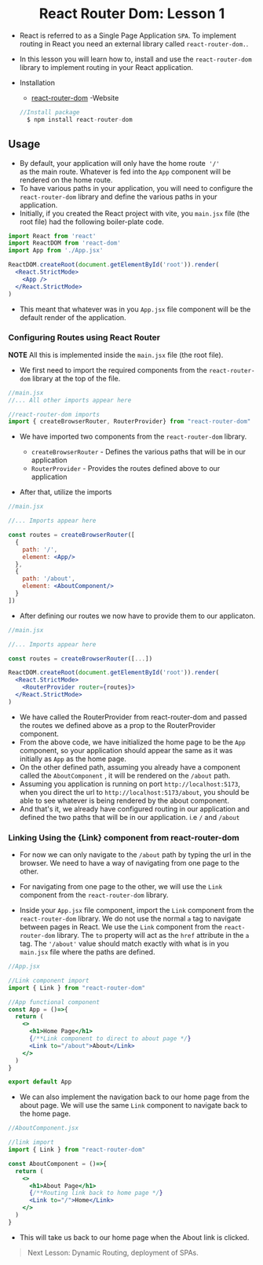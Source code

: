 <h1 align="center">React Router Dom: Lesson 1</h1>

- React is referred to as a Single Page Application <code>SPA</code>. To implement routing in React you need an external library called <code>react-router-dom.</code>.
- In this lesson you will learn how to, install and use the <code>react-router-dom</code> library to implement routing in your React application.
- Installation
  - <a href="https://reactrouter.com">react-router-dom</a> -Website

  ```jsx
  //Install package
    $ npm install react-router-dom
  ```

<h2>Usage</h2>

- By default, your application will only have the home route<code> '/' </code> as the main route. Whatever is fed into the <code>App</code> component will be rendered on the home route.
- To have various paths in your application, you will need to configure the <code>react-router-dom</code> library and define the various paths in your application.
- Initially, if you created the React project with vite, you <code>main.jsx</code> file (the root file) had the following boiler-plate code.

```jsx 
import React from 'react'
import ReactDOM from 'react-dom'
import App from './App.jsx'

ReactDOM.createRoot(document.getElementById('root')).render(
  <React.StrictMode>
    <App />
  </React.StrictMode>
)
```
- This meant that whatever was in you <code>App.jsx</code> file component will be the default render of the application.

<h3>Configuring Routes using React Router</h3>

**NOTE** All this is implemented inside the <code>main.jsx</code> file (the root file).
- We first need to import the required components from the <code>react-router-dom</code> library at the top of the file.
  
```jsx
//main.jsx
//... All other imports appear here

//react-router-dom imports
import { createBrowserRouter, RouterProvider} from "react-router-dom"
```

- We have imported two components from the <code>react-router-dom</code> library.
  - <code>createBrowserRouter</code> - Defines the various paths that will be in our application
  - <code>RouterProvider</code> - Provides the routes defined above to our application

- After that, utilize the imports

```jsx
//main.jsx

//... Imports appear here

const routes = createBrowserRouter([
  {
    path: '/',
    element: <App/>
  },
  {
    path: '/about',
    element: <AboutComponent/>
  }
])
```


- After defining our routes we now have to provide them to our applicaton.
  
```jsx
//main.jsx

//... Imports appear here

const routes = createBrowserRouter([...])

ReactDOM.createRoot(document.getElementById('root')).render(
  <React.StrictMode>
    <RouterProvider router={routes}>
  </React.StrictMode>
)
```

- We have called the RouterProvider from react-router-dom and passed the routes we defined above as a prop to the RouterProvider component.
- From the above code, we have initialized the home page to be the <code>App</code> component, so your application should appear the same as it was initially as <code>App</code> as the home page.
- On the other defined path, assuming you already have a component called the <code>AboutComponent</code> , it will be rendered on the <code>/about</code> path.
- Assuming you application is running on port <code>http://localhost:5173</code>, when you direct the url to <code>http://localhost:5173/about</code>, you should be able to see whatever is being rendered by the about component.
- And that's it, we already have configured routing in our application and defined the two paths that will be in our application. i.e <code>/</code> and <code>/about</code>


<h3>Linking Using the {Link} component from react-router-dom</h3>

- For now we can only navigate to the <code>/about</code> path by typing the url in the browser. We need to have a way of navigating from one page to the other.
- For navigating from one page to the other, we will use the <code>Link</code> component from the <code>react-router-dom</code> library.

- Inside your <code>App.jsx</code> file component, import the <code>Link</code> component from the <code>react-router-dom</code> library. We do not use the normal <code>a</code> tag to navigate between pages in React. We use the <code>Link</code> component from the <code>react-router-dom</code> library. The <code>to</code> property will act as the <code>href</code> attribute in the <code>a</code> tag. The <code>'/about'</code> value should match exactly with what is in you <code>main.jsx</code> file where the paths are defined.

```jsx
//App.jsx

//Link component import
import { Link } from "react-router-dom"

//App functional component
const App = ()=>{
  return (
    <>
      <h1>Home Page</h1>
      {/**Link component to direct to about page */}
      <Link to="/about">About</Link>
    </>
  )
}

export default App
```

- We can also implement the navigation back to our home page from the about page. We will use the same <code>Link</code> component to navigate back to the home page.

```jsx
//AboutComponent.jsx

//link import
import { Link } from "react-router-dom"

const AboutComponent = ()=>{
  return (
    <>
      <h1>About Page</h1>
      {/**Routing link back to home page */}
      <Link to="/">Home</Link>
    </>
  )
}
```

- This will take us back to our home page when the About link is clicked.
  
> Next Lesson: Dynamic Routing, deployment of SPAs.
